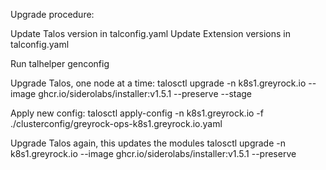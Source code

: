 Upgrade procedure:

Update Talos version in talconfig.yaml
Update Extension versions in talconfig.yaml

Run talhelper genconfig

Upgrade Talos, one node at a time:
talosctl upgrade -n k8s1.greyrock.io --image ghcr.io/siderolabs/installer:v1.5.1 --preserve --stage

Apply new config:
talosctl apply-config -n k8s1.greyrock.io -f ./clusterconfig/greyrock-ops-k8s1.greyrock.io.yaml

Upgrade Talos again, this updates the modules
talosctl upgrade -n k8s1.greyrock.io --image ghcr.io/siderolabs/installer:v1.5.1 --preserve
